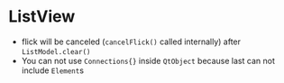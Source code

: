 # ListView
* flick will be canceled (`cancelFlick()` called internally) after `ListModel.clear()`
* You can not use `Connections{}` inside `QtObject` because last can not include `Element`s
